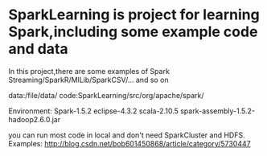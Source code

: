 # SparkLearning is project for learning Spark,including some example code and data

In this project,there are some examples of Spark Streaming/SparkR/MlLib/SparkCSV/... and so on

data:/file/data/
code:SparkLearning/src/org/apache/spark/

Environment:
Spark-1.5.2
eclipse-4.3.2
scala-2.10.5
spark-assembly-1.5.2-hadoop2.6.0.jar

you can run most code in local  and don't need SparkCluster and HDFS. 
Examples: 
http://blog.csdn.net/bob601450868/article/category/5730447

